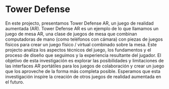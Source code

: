 <h1>Tower Defense</h1>

En este projecto, presentamos Tower Defense AR, un juego de realidad aumentada (AR). Tower Defense AR es un ejemplo de lo que llamamos un juego de mesa AR, una clase de juegos de mesa que combinan computadoras de mano (como teléfonos con cámara) con piezas de juegos físicos para crear un juego físico / virtual combinado sobre la mesa. Este projecto analiza los aspectos técnicos del juego, los fundamentos y el proceso de diseño que seguimos y la experiencia resultante del jugador. El objetivo de esta investigación es explorar las posibilidades y limitaciones de las interfaces AR portátiles para los juegos de colaboración y crear un juego que los aproveche de la forma más completa posible. Esperamos que esta investigación inspire la creación de otros juegos de realidad aumentada en el futuro.


